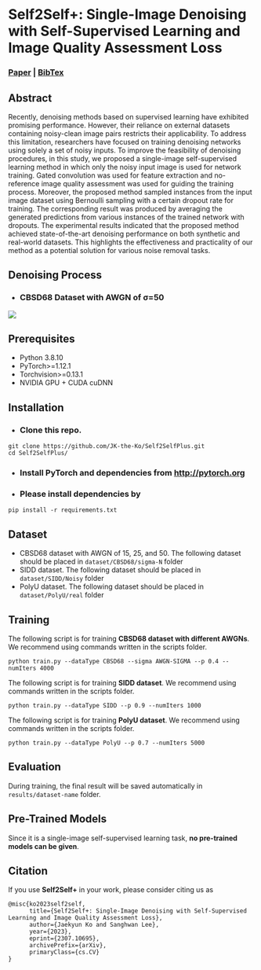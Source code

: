 # Self2Self+: Single-Image Denoising with Self-Supervised Learning and Image Quality Assessment Loss
### [Paper](https://arxiv.org/abs/2307.10695) | [BibTex](#citation)
## Abstract
Recently, denoising methods based on supervised learning have exhibited promising performance. However, their reliance on external datasets containing noisy-clean image pairs restricts their applicability. To address this limitation, researchers have focused on training denoising networks using solely a set of noisy inputs. To improve the feasibility of denoising procedures, in this study, we proposed a single-image self-supervised learning method in which only the noisy input image is used for network training. Gated convolution was used for feature extraction and no-reference image quality assessment was used for guiding the training process. Moreover, the proposed method sampled instances from the input image dataset using Bernoulli sampling with a certain dropout rate for training. The corresponding result was produced by averaging the generated predictions from various instances of the trained network with dropouts. The experimental results indicated that the proposed method achieved state-of-the-art denoising performance on both synthetic and real-world datasets. This highlights the effectiveness and practicality of our method as a potential solution for various noise removal tasks.

## Denoising Process
- ### CBSD68 Dataset with AWGN of σ=50
<img src="gifs/denoising.gif">

## Prerequisites
- Python 3.8.10
- PyTorch>=1.12.1
- Torchvision>=0.13.1
- NVIDIA GPU + CUDA cuDNN

## Installation
- ### Clone this repo.
```
git clone https://github.com/JK-the-Ko/Self2SelfPlus.git
cd Self2SelfPlus/
```
- ### Install PyTorch and dependencies from http://pytorch.org
- ### Please install dependencies by
```
pip install -r requirements.txt
```

## Dataset
- CBSD68 dataset with AWGN of 15, 25, and 50. The following dataset should be placed in ```dataset/CBSD68/sigma-N``` folder
- SIDD dataset. The following dataset should be placed in ```dataset/SIDD/Noisy``` folder
- PolyU dataset. The following dataset should be placed in ```dataset/PolyU/real``` folder

## Training
The following script is for training **CBSD68 dataset with different AWGNs**. We recommend using commands written in the scripts folder.
```
python train.py --dataType CBSD68 --sigma AWGN-SIGMA --p 0.4 --numIters 4000
```
The following script is for training **SIDD dataset**. We recommend using commands written in the scripts folder.
```
python train.py --dataType SIDD --p 0.9 --numIters 1000
```
The following script is for training **PolyU dataset**. We recommend using commands written in the scripts folder.
```
python train.py --dataType PolyU --p 0.7 --numIters 5000
```

## Evaluation
During training, the final result will be saved automatically in ```results/dataset-name``` folder.

## Pre-Trained Models
Since it is a single-image self-supervised learning task, **no pre-trained models can be given**.

## Citation
If you use **Self2Self+** in your work, please consider citing us as

```
@misc{ko2023self2self,
      title={Self2Self+: Single-Image Denoising with Self-Supervised Learning and Image Quality Assessment Loss}, 
      author={Jaekyun Ko and Sanghwan Lee},
      year={2023},
      eprint={2307.10695},
      archivePrefix={arXiv},
      primaryClass={cs.CV}
}
```
